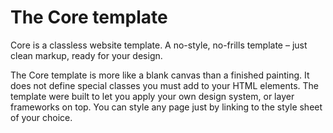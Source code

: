 # The Core template
Core is a classless website template. A no-style, no-frills template – just clean markup, ready for your design.

The Core template is more like a blank canvas than a finished painting. It does not define special classes you must add to your HTML elements. The template were built to let you apply your own design system, or layer frameworks on top. You can style any page just by linking to the style sheet of your choice.
